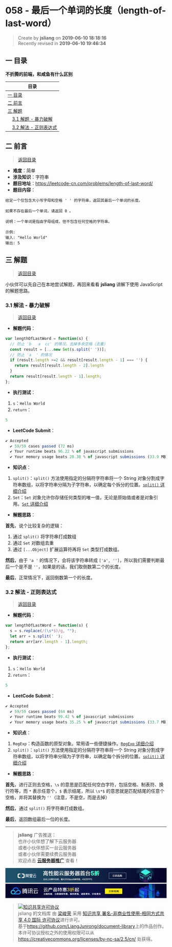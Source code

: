 058 - 最后一个单词的长度（length-of-last-word）
===

> Create by **jsliang** on **2019-06-10 18:18:16**  
> Recently revised in **2019-06-10 19:46:34**

## <a name="chapter-one" id="chapter-one">一 目录</a>

**不折腾的前端，和咸鱼有什么区别**

| 目录 |
| --- | 
| [一 目录](#chapter-one) | 
| <a name="catalog-chapter-two" id="catalog-chapter-two"></a>[二 前言](#chapter-two) |
| <a name="catalog-chapter-three" id="catalog-chapter-three"></a>[三 解题](#chapter-three) |
| &emsp;[3.1 解题 - 暴力破解](#chapter-three-one) |
| &emsp;[3.2 解法 - 正则表达式](#chapter-three-two) |

## <a name="chapter-two" id="chapter-two">二 前言</a>

> [返回目录](#chapter-one)

* **难度**：简单
* **涉及知识**：字符串
* **题目地址**：https://leetcode-cn.com/problems/length-of-last-word/
* **题目内容**：

```
给定一个仅包含大小写字母和空格 ' ' 的字符串，返回其最后一个单词的长度。

如果不存在最后一个单词，请返回 0 。

说明：一个单词是指由字母组成，但不包含任何空格的字符串。

示例:
输入: "Hello World"
输出: 5
```

## <a name="chapter-three" id="chapter-three">三 解题</a>

> [返回目录](#chapter-one)

小伙伴可以先自己在本地尝试解题，再回来看看 **jsliang** 讲解下使用 JavaScript 的解题思路。

### <a name="chapter-three-one" id="chapter-three-one">3.1 解法 - 暴力破解</a>

> [返回目录](#chapter-one)

* **解题代码**：

```js
var lengthOfLastWord = function(s) {
  // 防止 'b   a  cc' 的情况，去掉多余空格（去重）
  const result = [...new Set(s.split(' '))];
  // 防止 'a  ' 的情况
  if (result.length >=2 && result[result.length - 1] === '') {
    return result[result.length - 2].length
  }
  return result[result.length - 1].length;
};
```

* **执行测试**：

1. `s`：`Hello World`
2. `return`：

```js
5
```

* **LeetCode Submit**：

```js
✔ Accepted
  ✔ 59/59 cases passed (72 ms)
  ✔ Your runtime beats 96.22 % of javascript submissions
  ✔ Your memory usage beats 20.38 % of javascript submissions (33.9 MB)
```

* **知识点**：

1. `split()`：`split()` 方法使用指定的分隔符字符串将一个 String 对象分割成字符串数组，以将字符串分隔为子字符串，以确定每个拆分的位置。[`split()` 详细介绍](https://github.com/LiangJunrong/document-library/blob/master/JavaScript-library/JavaScript/Function/split.md)
2. `Set`：`Set` 对象允许你存储任何类型的唯一值，无论是原始值或者是对象引用。[`Set` 详细介绍](https://github.com/LiangJunrong/document-library/blob/master/JavaScript-library/JavaScript/Object/Set.md)

* **解题思路**：

**首先**，说个比较复杂的逻辑：

1. 通过 `split()` 将字符串打成数组
2. 通过 `Set` 对数组去重
3. 通过 `[...Object]` 扩展运算符再将 `Set` 类型打成数组。

**然后**，由于 `'a '` 的情况下，会将该字符串转成 `['a', '']`，所以我们需要判断最后一个是不是 `''`，如果是的话，我们取倒数第二个的长度。

**最后**，正常情况下，返回倒数第一个的长度。

### <a name="chapter-three-two" id="chapter-three-two">3.2 解法 - 正则表达式</a>

> [返回目录](#chapter-one)

* **解题代码**：

```js
var lengthOfLastWord = function(s) {
  s = s.replace(/(\s*$)/g, "");
  let arr = s.split(' ');
  return arr[arr.length - 1].length;
};
```

* **执行测试**：

1. `s`：`Hello World`
2. `return`：

```js
5
```

* **LeetCode Submit**：

```js
✔ Accepted
  ✔ 59/59 cases passed (64 ms)
  ✔ Your runtime beats 99.42 % of javascript submissions
  ✔ Your memory usage beats 35.25 % of javascript submissions (33.7 MB)
```

* **知识点**：

1. `RegExp`：构造函数的原型对象。常用语一些便捷操作。[`RegExp` 详细介绍](https://github.com/LiangJunrong/document-library/blob/master/JavaScript-library/JavaScript/Object/RegExp.md)
2. `split()`：`split()` 方法使用指定的分隔符字符串将一个 String 对象分割成字符串数组，以将字符串分隔为子字符串，以确定每个拆分的位置。[`split()` 详细介绍](https://github.com/LiangJunrong/document-library/blob/master/JavaScript-library/JavaScript/Function/split.md)

* **解题思路**：

**首先**，进行正则去空格，`\s` 的意思是匹配任何空白字符，包括空格、制表符、换行符等，而 `*` 表示任意个，`$` 表示结尾，所以 `\s*$` 的意思就是匹配结尾的任意个空格，并将其替换为 `''`（注意，不是空，而是去掉）

**然后**，通过 `split()` 将字符串打成数组。

**最后**，返回数组最后一位的长度。

---

> **jsliang** 广告推送：  
> 也许小伙伴想了解下云服务器  
> 或者小伙伴想买一台云服务器  
> 或者小伙伴需要续费云服务器  
> 欢迎点击 **[云服务器推广](https://github.com/LiangJunrong/document-library/blob/master/other-library/Monologue/%E7%A8%B3%E9%A3%9F%E8%89%B0%E9%9A%BE.md)** 查看！

[![图](../../../public-repertory/img/z-small-seek-ali-3.jpg)](https://promotion.aliyun.com/ntms/act/qwbk.html?userCode=w7hismrh)
[![图](../../../public-repertory/img/z-small-seek-tencent-2.jpg)](https://cloud.tencent.com/redirect.php?redirect=1014&cps_key=49f647c99fce1a9f0b4e1eeb1be484c9&from=console)

> <a rel="license" href="http://creativecommons.org/licenses/by-nc-sa/4.0/"><img alt="知识共享许可协议" style="border-width:0" src="https://i.creativecommons.org/l/by-nc-sa/4.0/88x31.png" /></a><br /><span xmlns:dct="http://purl.org/dc/terms/" property="dct:title">jsliang 的文档库</span> 由 <a xmlns:cc="http://creativecommons.org/ns#" href="https://github.com/LiangJunrong/document-library" property="cc:attributionName" rel="cc:attributionURL">梁峻荣</a> 采用 <a rel="license" href="http://creativecommons.org/licenses/by-nc-sa/4.0/">知识共享 署名-非商业性使用-相同方式共享 4.0 国际 许可协议</a>进行许可。<br />基于<a xmlns:dct="http://purl.org/dc/terms/" href="https://github.com/LiangJunrong/document-library" rel="dct:source">https://github.com/LiangJunrong/document-library</a>上的作品创作。<br />本许可协议授权之外的使用权限可以从 <a xmlns:cc="http://creativecommons.org/ns#" href="https://creativecommons.org/licenses/by-nc-sa/2.5/cn/" rel="cc:morePermissions">https://creativecommons.org/licenses/by-nc-sa/2.5/cn/</a> 处获得。